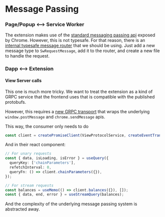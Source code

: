 # Message Passing

### Page/Popup <--> Service Worker

The extension makes use of the [standard messaging passing api](https://developer.chrome.com/docs/extensions/mv3/messaging/) exposed
by Chrome. However, this is not typesafe. For that reason, there is an [internal typesafe message router](../apps/extension/src/routes/service-worker/internal/router.ts)
that we should be using. Just add a new message type to `SwRequestMessage`, add it to the router, and create a new file to handle the request.

### Dapp <--> Extension

#### View Server calls

This one is much more tricky. We want to treat the extension as a kind of GRPC service that the frontend uses that is compatible with the published protobufs.

However, this requires a [new GRPC transport](../packages/transport/src/create.ts) that wraps the underlying `window.postMessage` and `chrome.sendMessage` apis.

This way, the consumer only needs to do

```typescript
const client = createPromiseClient(ViewProtocolService, createEventTransport(ViewProtocolService));
```

And in their react component:

```typescript
// For unary requests
const { data, isLoading, isError } = useQuery({
  queryKey: ['chainParameters'],
  refetchInterval: 0,
  queryFn: () => client.chainParameters({}),
});
```

```typescript
// For stream requests
const balances = useMemo(() => client.balances({}), []);
const { data, end, error } = useStreamQuery(balances);
```

And the complexity of the underlying message passing system is abstracted away.
